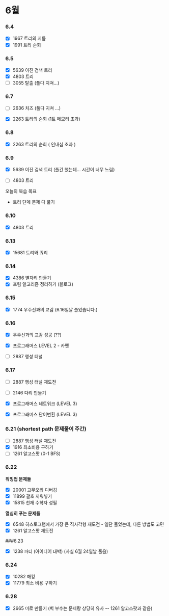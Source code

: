 # 6월

### 6.4
- [x] 1967 트리의 지름
- [x] 1991 트리 순회
### 6.5

- [x] 5639 이진 검색 트리
- [x] 4803 트리
- [ ] 3055 탈출 (풀다 지쳐...)

### 6.7
- [ ] 2636 치즈 (풀다 지쳐 ...)
- [x] 2263 트리의 순회 (1트 메모리 초과)



### 6.8
- [x] 2263 트리의 순회 ( 인내심 초과 )


### 6.9
- [x] 5639 이진 검색 트리 (풀긴 했는데... 시간이 너무 느림)
- [ ] 4803 트리


오늘의 복습 목표
- 트리 단계 문제 다 풀기

### 6.10
 - [x] 4803 트리
 
### 6.13
- [x] 15681 트리와 쿼리

### 6.14
- [x] 4386 별자리 만들기
- [x] 프림 알고리즘 정리하기 (블로그)

### 6.15
- [x] 1774 우주신과의 교감 (6.16일날 풀었습니다.)

### 6.16
- [x] 우주신과의 교감 성공 (??)
- [x] 프로그래머스 LEVEL 2 - 카펫
- [ ] 2887 행성 터널

 
### 6.17
- [ ] 2887 행성 터널 재도전
- [ ] 2146 다리 만들기
- [x] 프로그래머스 네트워크 (LEVEL 3)
- [x] 프로그래머스 단어변환 (LEVEL 3)


### 6.21 (shortest path 문제풀이 주간)

- [ ] 2887 행성 터널 재도전
- [x] 1916 최소비용 구하기
- [ ] 1261 알고스팟 (0-1 BFS)

### 6.22

**워밍업 문제들** 
- [x] 20001 고무오리 디버깅
- [x] 11899 괄호 끼워넣기
- [x] 15815 천재 수학자 성필

**열심히 푸는 문제들**
- [x] 6548 히스토그램에서 가장 큰 직사각형 재도전 - 일단 풀었는데, 다른 방법도 고민
- [x] 1261 알고스팟 재도전

###6.23
- [x] 1238 파티 (아이디어 대박) (사실 6월 24일날 풀음)

### 6.24
- [x] 10282 해킹
- [x] 11779 최소 비용 구하기

### 6.28
- [x] 2665 미로 만들기 (벽 부수는 문제랑 상당히 유사 -- 1261 알고스팟과 같음)



